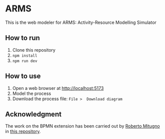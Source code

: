 # ARMS
This is the web modeler for ARMS: Activity-Resource Modelling Simulator

## How to run
1. Clone this repository
2. `npm install`
3. `npm run dev`

## How to use
1. Open a web browser at [http://localhost:5173](http://localhost:5173)
2. Model the process
3. Download the process file: `File >  Download diagram`

## Acknowledgment
The work on the BPMN extension has been carried out by [Roberto Mitugno](https://github.com/robertomitugno) in [this repository](https://github.com/robertomitugno/Bpmn-Thesis).